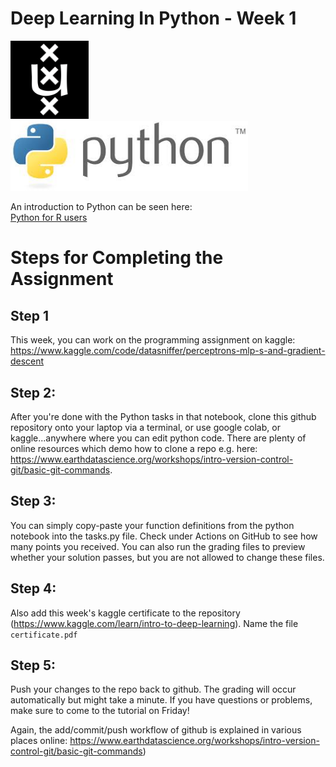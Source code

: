 
# Deep Learning In Python - Week 1

<img src="https://github.com/hannesrosenbusch/DLIP_Week1/blob/main/assets/uvalogo.svg.png?raw=true" width="125">    <img src="https://github.com/hannesrosenbusch/DLIP_Week1/blob/main/assets/pythonlogo.jpeg?raw=true" width="380">


An introduction to Python can be seen here: <br>
[Python for R users](https://youtube.com/playlist?list=PLq0cz82QvYapppmpXPYgS76VbHHKRIgbk)

# Steps for Completing the Assignment

## Step 1
This week, you can work on the programming assignment on kaggle:
https://www.kaggle.com/code/datasniffer/perceptrons-mlp-s-and-gradient-descent

## Step 2:
After you're done with the Python tasks in that notebook, clone this github repository onto your laptop via a terminal, or use google colab, or kaggle...anywhere where you can edit python code.
There are plenty of online resources which demo how to clone a repo e.g. here: https://www.earthdatascience.org/workshops/intro-version-control-git/basic-git-commands. 

## Step 3: 
You can simply copy-paste your function definitions from the python notebook into the tasks.py file.
Check under Actions on GitHub to see how many points you received. 
You can also run the grading files to preview whether your solution passes, but you are not allowed to change these files.

## Step 4:
Also add this week's kaggle certificate to the repository (https://www.kaggle.com/learn/intro-to-deep-learning). Name the file `certificate.pdf` 


## Step 5: 
Push your changes to the repo back to github. The grading will occur automatically but might take a minute. If you have questions or problems, make sure to come to the tutorial on Friday!

Again, the add/commit/push workflow of github is explained in various places online: https://www.earthdatascience.org/workshops/intro-version-control-git/basic-git-commands)
